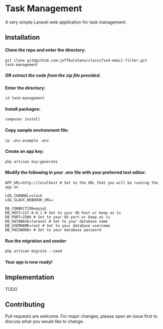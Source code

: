 # Task Management

A very simple Laravel web application for task management.

## Installation

#### Clone the repo and enter the directory:

```
git clone git@github.com:jeffbulotano/classified-email-filter.git task-management
```

##### OR extract the code from the zip file provided.

#### Enter the directory:

```
cd task-management
```

#### Install packages:

```
composer install
```

#### Copy sample environment file:

```
cp .env.example .env
```

#### Create an app key:

```
php artisan key:generate
```

#### Modify the following in your .env file with your preferred text editor:

```
APP_URL=http://localhost # Set to the URL that you will be running the app on

LOG_CHANNEL=stack
LOG_SLACK_WEBHOOK_URL=

DB_CONNECTION=mysql
DB_HOST=127.0.0.1 # Set to your db host or keep as is
DB_PORT=3306 # Set to your db port or keep as is
DB_DATABASE=laravel # Set to your database name
DB_USERNAME=root # Set to your database username
DB_PASSWORD= # Set to your database password
```

#### Run the migration and seeder

```
php artisan migrate --seed
```

#### Your app is now ready!

## Implementation

TODO

## Contributing

Pull requests are welcome. For major changes, please open an issue first to discuss what you would like to change.
